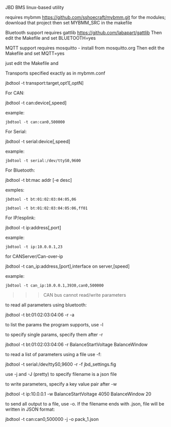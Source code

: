 
JBD BMS linux-based utility

requires mybmm https://github.com/sshoecraft/mybmm.git for the modules; download that project then set MYBMM_SRC in the makefile

Bluetooth support requires gattlib https://github.com/labapart/gattlib
Then edit the Makefile and set BLUETOOTH=yes

MQTT support requires mosquitto - install from mosquitto.org
Then edit the Makefile and set MQTT=yes

just edit the Makefile and 

Transports specified exactly as in mybmm.conf

jbdtool -t transport:target,opt1[,optN]


For CAN:

jbdtool -t can:device[,speed]

example:

	jbdtool -t can:can0,500000

For Serial:

jbdtool -t serial:device[,speed]

example:

	jbdtool -t serial:/dev/ttyS0,9600

For Bluetooth:

jbdtool -t bt:mac addr [-e desc]

exmples:

	jbdtool -t bt:01:02:03:04:05,06

	jbdtool -t bt:01:02:03:04:05:06,ff01

For IP/esplink:

jbdtool -t ip:address[,port]

example:

	jbdtool -t ip:10.0.0.1,23

for CANServer/Can-over-ip

jbdtool -t can_ip:address,[port],interface on server,[speed]

example:

	jbdtool -t can_ip:10.0.0.1,3930,can0,500000


>>> CAN bus cannot read/write parameters


to read all parameters using bluetooth:

jbdtool -t bt:01:02:03:04:06 -r -a

to list the params the program supports, use -l

to specify single params, specify them after -r

jbdtool -t bt:01:02:03:04:06 -r BalanceStartVoltage BalanceWindow

to read a list of parameters using a file use -f:

jbdtool -t serial:/dev/ttyS0,9600 -r -f jbd_settings.fig

use -j and -J (pretty) to specify filename is a json file


to write parameters, specify a key value pair after -w

jbdtool -t ip:10.0.0.1 -w BalanceStartVoltage 4050 BalanceWindow 20


to send all output to a file, use -o.   If the filename ends with .json, file will be written in JSON format:

jbdtool -t can:can0,500000 -j -o pack_1.json
